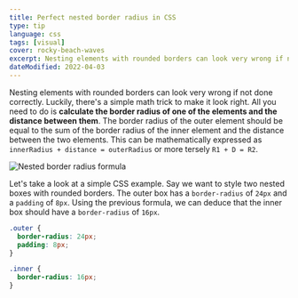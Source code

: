```yaml
---
title: Perfect nested border radius in CSS
type: tip
language: css
tags: [visual]
cover: rocky-beach-waves
excerpt: Nesting elements with rounded borders can look very wrong if not done correctly. Here's a quick tip on how to do it right.
dateModified: 2022-04-03
---
```


Nesting elements with rounded borders can look very wrong if not done correctly. Luckily, there's a simple math trick to make it look right. All you need to do is **calculate the border radius of one of the elements and the distance between them**. The border radius of the outer element should be equal to the sum of the border radius of the inner element and the distance between the two elements. This can be mathematically expressed as `innerRadius + distance = outerRadius` or more tersely `R1 + D = R2`.

![Nested border radius formula](./illustrations/border-radius.svg)

Let's take a look at a simple CSS example. Say we want to style two nested boxes with rounded borders. The outer box has a `border-radius` of `24px` and a `padding` of `8px`. Using the previous formula, we can deduce that the inner box should have a `border-radius` of `16px`.

```css
.outer {
  border-radius: 24px;
  padding: 8px;
}

.inner {
  border-radius: 16px;
}
```
